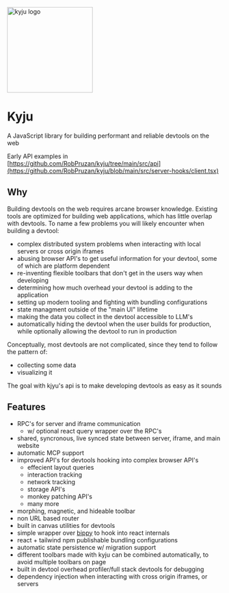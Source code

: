 <img src="https://github.com/user-attachments/assets/52ded435-e805-4e08-9a9b-69a3184fc8b5" alt="kyju logo" width="200" />

# Kyju

A JavaScript library for building performant and reliable devtools on the web


Early API examples in [https://github.com/RobPruzan/kyju/tree/main/src/api](https://github.com/RobPruzan/kyju/blob/main/src/server-hooks/client.tsx)

## Why
Building devtools on the web requires arcane browser knowledge. Existing tools are optimized for building web applications, which has little overlap with devtools. To name a few problems you will likely encounter when building a devtool:
- complex distributed system problems when interacting with local servers or cross origin iframes 
- abusing browser API's to get useful information for your devtool, some of which are platform dependent
- re-inventing flexible toolbars that don't get in the users way when developing
- determining how much overhead your devtool is adding to the application
- setting up modern tooling and fighting with bundling configurations
- state managment outside of the "main UI" lifetime
- making the data you collect in the devtool accessible to LLM's
- automatically hiding the devtool when the user builds for production, while optionally allowing the devtool to run in production

Conceptually, most devtools are not complicated, since they tend to follow the pattern of:
- collecting some data
- visualizing it

The goal with kjyu's api is to make developing devtools as easy as it sounds

## Features
- RPC's for server and iframe communication
  - w/ optional react query wrapper over the RPC's
- shared, syncronous, live synced state between server, iframe, and main website
- automatic MCP support
- improved API's for devtools hooking into complex browser API's
  - effecient layout queries  
  - interaction tracking
  - network tracking
  - storage API's
  - monkey patching API's
  - many more
- morphing, magnetic, and hideable toolbar
- non URL based router
- built in canvas utilities for devtools
- simple wrapper over [bippy](https://github.com/aidenybai/bippy) to hook into react internals
- react + tailwind npm publishable bundling configurations
- automatic state persistence w/ migration support
- different toolbars made with kyju can be combined automatically, to avoid multiple toolbars on page
- built in devtool overhead profiler/full stack devtools for debugging
- dependency injection when interacting with cross origin iframes, or servers
